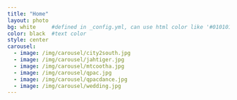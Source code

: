```yaml
---
title: "Home"
layout: photo
bg: white     #defined in _config.yml, can use html color like '#010101'
color: black  #text color
style: center
carousel:
  - image: /img/carousel/city2south.jpg
  - image: /img/carousel/jahtiger.jpg
  - image: /img/carousel/mtcootha.jpg
  - image: /img/carousel/qpac.jpg
  - image: /img/carousel/qpacdance.jpg
  - image: /img/carousel/wedding.jpg
---
```


